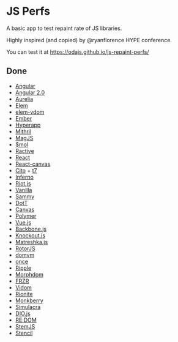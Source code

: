# JS Perfs

A basic app to test repaint rate of JS libraries.

Highly inspired (and copied) by @ryanflorence HYPE conference.

You can test it at https://odajs.github.io/js-repaint-perfs/

## Done

* [Angular](https://angularjs.org/)
* [Angular 2.0](https://angular.io/)
* [Aurelia](http://aurelia.io/)
* [Elem](https://github.com/mathieuancelin/Elem)
* [elem-vdom](https://github.com/mathieuancelin/elem-vdom)
* [Ember](http://emberjs.com/)
* [Hyperapp](https://hyperapp.js.org)
* [Mithril](http://mithril.js.org/)
* [MagJS](https://github.com/magnumjs/mag.js)
* [$mol](https://github.com/eigenmethod/mol)
* [Ractive](http://www.ractivejs.org/)
* [React](https://facebook.github.io/react/)
* [React-canvas](#)
* [Cito](https://github.com/joelrich/citojs) + [t7](https://github.com/trueadm/t7)
* [Inferno](https://github.com/trueadm/inferno)
* [Riot.js](https://muut.com/riotjs/)
* [Vanilla](#)
* [Sammy](#)
* [DotT](#)
* [Canvas](#)
* [Polymer](https://www.polymer-project.org/)
* [Vue.js](http://vuejs.org/)
* [Backbone.js](http://backbonejs.org/)
* [Knockout.js](http://knockoutjs.com/)
* [Matreshka.js](http://matreshka.io/)
* [RotorJS](https://github.com/kuraga/rotorjs)
* [domvm](https://github.com/leeoniya/domvm)
* [once](https://github.com/utilise/utilise#--once)
* [Ripple](https://github.com/pemrouz/ripple)
* [Morphdom](https://github.com/patrick-steele-idem/morphdom)
* [FRZR](https://frzr.js.org)
* [Vidom](https://github.com/dfilatov/vidom)
* [Rionite](https://github.com/Riim/Rionite)
* [Monkberry](http://monkberry.js.org)
* [Simulacra](http://simulacra.js.org)
* [DIO.js](https://thysultan.com/dio)
* [RE:DOM](https://redom.js.org)
* [StemJS](https://stemjs.org)
* [Stencil](https://stenciljs.com)
